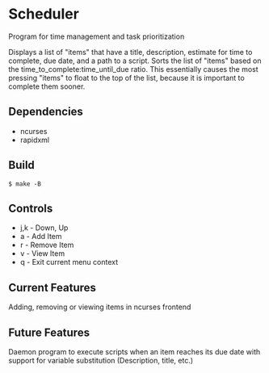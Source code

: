 # Scheduler
Program for time management and task prioritization  

Displays a list of "items" that have a title, description, estimate for time to complete, due date, and a path to a script. 
Sorts the list of "items" based on the time_to_complete:time_until_due ratio. This essentially causes the most pressing "items"
to float to the top of the list, because it is important to complete them sooner. 

## __Dependencies__  

* ncurses  
* rapidxml  

## __Build__  

`$ make -B`  

## __Controls__  

* j,k - Down, Up
* a - Add Item
* r - Remove Item
* v - View Item
* q - Exit current menu context

## Current Features

Adding, removing or viewing items in ncurses frontend

## Future Features

Daemon program to execute scripts when an item reaches its due date with support for variable substitution (Description, title,
etc.)
